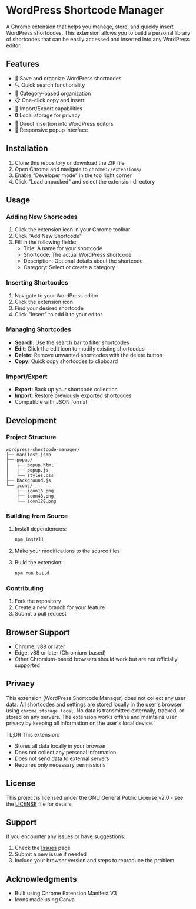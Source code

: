 # WordPress Shortcode Manager

A Chrome extension that helps you manage, store, and quickly insert WordPress shortcodes. This extension allows you to build a personal library of shortcodes that can be easily accessed and inserted into any WordPress editor.

## Features

- 📝 Save and organize WordPress shortcodes
- 🔍 Quick search functionality
- 📁 Category-based organization
- 📋 One-click copy and insert
- 💾 Import/Export capabilities
- 🔒 Local storage for privacy
- 🎯 Direct insertion into WordPress editors
- 📱 Responsive popup interface

## Installation

1. Clone this repository or download the ZIP file
2. Open Chrome and navigate to `chrome://extensions/`
3. Enable "Developer mode" in the top right corner
4. Click "Load unpacked" and select the extension directory

## Usage

### Adding New Shortcodes

1. Click the extension icon in your Chrome toolbar
2. Click "Add New Shortcode"
3. Fill in the following fields:
   - Title: A name for your shortcode
   - Shortcode: The actual WordPress shortcode
   - Description: Optional details about the shortcode
   - Category: Select or create a category

### Inserting Shortcodes

1. Navigate to your WordPress editor
2. Click the extension icon
3. Find your desired shortcode
4. Click "Insert" to add it to your editor

### Managing Shortcodes

- **Search**: Use the search bar to filter shortcodes
- **Edit**: Click the edit icon to modify existing shortcodes
- **Delete**: Remove unwanted shortcodes with the delete button
- **Copy**: Quick copy shortcodes to clipboard

### Import/Export

- **Export**: Back up your shortcode collection
- **Import**: Restore previously exported shortcodes
- Compatible with JSON format

## Development

### Project Structure

```
wordpress-shortcode-manager/
├── manifest.json
├── popup/
│   ├── popup.html
│   ├── popup.js
│   └── styles.css
├── background.js
└── icons/
    ├── icon16.png
    ├── icon48.png
    └── icon128.png
```

### Building from Source

1. Install dependencies:
   ```bash
   npm install
   ```

2. Make your modifications to the source files

3. Build the extension:
   ```bash
   npm run build
   ```

### Contributing

1. Fork the repository
2. Create a new branch for your feature
3. Submit a pull request

## Browser Support

- Chrome: v88 or later
- Edge: v88 or later (Chromium-based)
- Other Chromium-based browsers should work but are not officially supported

## Privacy
This extension (WordPress Shortcode Manager) does not collect any user data. All shortcodes and settings are stored locally in the user's browser using `chrome.storage.local`. No data is transmitted externally, tracked, or stored on any servers. The extension works offline and maintains user privacy by keeping all information on the user's local device.

TL;DR This extension:
- Stores all data locally in your browser
- Does not collect any personal information
- Does not send data to external servers
- Requires only necessary permissions

## License

This project is licensed under the GNU General Public License v2.0 - see the [LICENSE](LICENSE) file for details.

## Support

If you encounter any issues or have suggestions:
1. Check the [Issues](https://github.com/sethshoultes/wordpress-shortcode-manager-chrome-extension/issues) page
2. Submit a new issue if needed
3. Include your browser version and steps to reproduce the problem

## Acknowledgments

- Built using Chrome Extension Manifest V3
- Icons made using Canva
